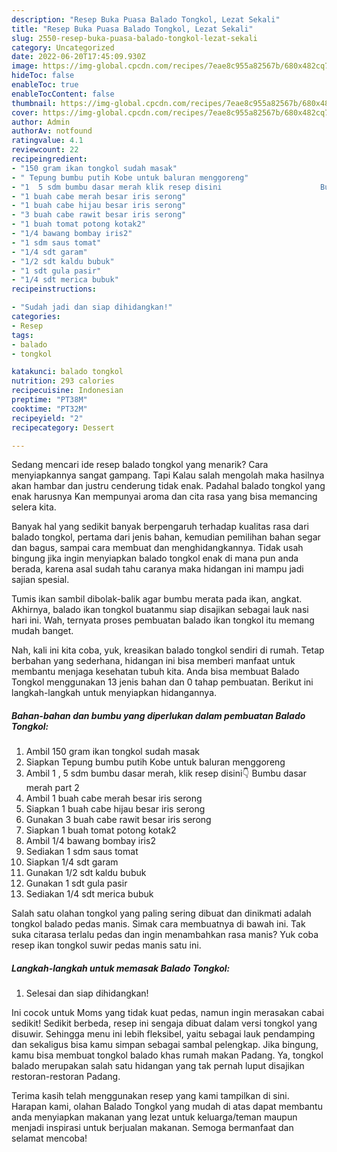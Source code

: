 ```yaml
---
description: "Resep Buka Puasa Balado Tongkol, Lezat Sekali"
title: "Resep Buka Puasa Balado Tongkol, Lezat Sekali"
slug: 2550-resep-buka-puasa-balado-tongkol-lezat-sekali
category: Uncategorized
date: 2022-06-20T17:45:09.930Z
image: https://img-global.cpcdn.com/recipes/7eae8c955a82567b/680x482cq70/balado-tongkol-foto-resep-utama.jpg
hideToc: false
enableToc: true
enableTocContent: false
thumbnail: https://img-global.cpcdn.com/recipes/7eae8c955a82567b/680x482cq70/balado-tongkol-foto-resep-utama.jpg
cover: https://img-global.cpcdn.com/recipes/7eae8c955a82567b/680x482cq70/balado-tongkol-foto-resep-utama.jpg
author: Admin
authorAv: notfound
ratingvalue: 4.1
reviewcount: 22
recipeingredient:
- "150 gram ikan tongkol sudah masak"
- " Tepung bumbu putih Kobe untuk baluran menggoreng"
- "1  5 sdm bumbu dasar merah klik resep disini                      Bumbu dasar merah part 2"
- "1 buah cabe merah besar iris serong"
- "1 buah cabe hijau besar iris serong"
- "3 buah cabe rawit besar iris serong"
- "1 buah tomat potong kotak2"
- "1/4 bawang bombay iris2"
- "1 sdm saus tomat"
- "1/4 sdt garam"
- "1/2 sdt kaldu bubuk"
- "1 sdt gula pasir"
- "1/4 sdt merica bubuk"
recipeinstructions:

- "Sudah jadi dan siap dihidangkan!"
categories:
- Resep
tags:
- balado
- tongkol

katakunci: balado tongkol 
nutrition: 293 calories
recipecuisine: Indonesian
preptime: "PT38M"
cooktime: "PT32M"
recipeyield: "2"
recipecategory: Dessert

---
```



Sedang mencari ide resep balado tongkol yang menarik? Cara menyiapkannya sangat gampang. Tapi Kalau salah mengolah maka hasilnya akan hambar dan justru cenderung tidak enak. Padahal balado tongkol yang enak harusnya Kan mempunyai aroma dan cita rasa yang bisa memancing selera kita.


Banyak hal yang sedikit banyak berpengaruh terhadap kualitas rasa dari balado tongkol, pertama dari jenis bahan, kemudian pemilihan bahan segar dan bagus, sampai cara membuat dan menghidangkannya. Tidak usah bingung jika ingin menyiapkan balado tongkol enak di mana pun anda berada, karena asal sudah tahu caranya maka hidangan ini mampu jadi sajian spesial.

Tumis ikan sambil dibolak-balik agar bumbu merata pada ikan, angkat. Akhirnya, balado ikan tongkol buatanmu siap disajikan sebagai lauk nasi hari ini. Wah, ternyata proses pembuatan balado ikan tongkol itu memang mudah banget.


Nah, kali ini kita coba, yuk, kreasikan balado tongkol sendiri di rumah. Tetap berbahan yang sederhana, hidangan ini bisa memberi manfaat untuk membantu menjaga kesehatan tubuh kita. Anda bisa membuat Balado Tongkol menggunakan 13 jenis bahan dan 0 tahap pembuatan. Berikut ini langkah-langkah untuk menyiapkan hidangannya.

<!--inarticleads1-->

##### Bahan-bahan dan bumbu yang diperlukan dalam pembuatan Balado Tongkol:

1. Ambil 150 gram ikan tongkol sudah masak
1. Siapkan  Tepung bumbu putih Kobe untuk baluran menggoreng
1. Ambil 1 , 5 sdm bumbu dasar merah, klik resep disini👇                      Bumbu dasar merah part 2
1. Ambil 1 buah cabe merah besar iris serong
1. Siapkan 1 buah cabe hijau besar iris serong
1. Gunakan 3 buah cabe rawit besar iris serong
1. Siapkan 1 buah tomat potong kotak2
1. Ambil 1/4 bawang bombay iris2
1. Sediakan 1 sdm saus tomat
1. Siapkan 1/4 sdt garam
1. Gunakan 1/2 sdt kaldu bubuk
1. Gunakan 1 sdt gula pasir
1. Sediakan 1/4 sdt merica bubuk


Salah satu olahan tongkol yang paling sering dibuat dan dinikmati adalah tongkol balado pedas manis. Simak cara membuatnya di bawah ini. Tak suka citarasa terlalu pedas dan ingin menambahkan rasa manis? Yuk coba resep ikan tongkol suwir pedas manis satu ini. 

<!--inarticleads2-->

##### Langkah-langkah untuk memasak Balado Tongkol:


1. Selesai dan siap dihidangkan!

Ini cocok untuk Moms yang tidak kuat pedas, namun ingin merasakan cabai sedikit! Sedikit berbeda, resep ini sengaja dibuat dalam versi tongkol yang disuwir. Sehingga menu ini lebih fleksibel, yaitu sebagai lauk pendamping dan sekaligus bisa kamu simpan sebagai sambal pelengkap. Jika bingung, kamu bisa membuat tongkol balado khas rumah makan Padang. Ya, tongkol balado merupakan salah satu hidangan yang tak pernah luput disajikan restoran-restoran Padang. 

Terima kasih telah menggunakan resep yang kami tampilkan di sini. Harapan kami, olahan Balado Tongkol yang mudah di atas dapat membantu anda menyiapkan makanan yang lezat untuk keluarga/teman maupun menjadi inspirasi untuk berjualan makanan. Semoga bermanfaat dan selamat mencoba!
